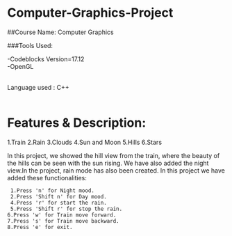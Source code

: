 # Computer-Graphics-Project
##Course Name: Computer Graphics

###Tools Used:

-Codeblocks Version=17.12<br>
-OpenGL

<br>
Language used : C++<br>

<br>
<h1>
Features & Description:
  </h1>

1.Train
2.Rain
3.Clouds
4.Sun and Moon
5.Hills
6.Stars


In this project, we showed the hill view from the train, where the beauty of the hills can be seen with the sun rising. We have also added the night view.In the project, rain mode has also been created.
In this project we have added these functionalities:

     1.Press 'n' for Night mood.
     2.Press 'Shift n' for Day mood.
     4.Press 'r' for start the rain.
     5.Press 'Shift r' for stop the rain.
    6.Press 'w' for Train move forward.
    7.Press 's' for Train move backward.
    8.Press 'e' for exit.
